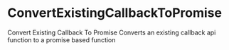 # ConvertExistingCallbackToPromise
Convert Existing Callback To Promise
Converts an existing callback api function to a promise based function
